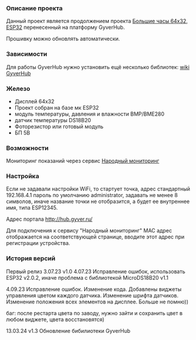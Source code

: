 ### Описание проекта

Данный проект является продолжением проекта [Большие часы 64х32, ESP32](https://community.alexgyver.ru/threads/bolshie-chasy-na-ws2812-esp8266-narodnyj-monitoring.5067/) перенесенный на платформу GyverHub.

Прошивку можно обновлять автоматически.

### Зависимости
Для работы GyverHub нужно установить ещё несколько библиотек:
[wiki GyverHub](https://github.com/GyverLibs/GyverHub/wiki/2.-%D0%9D%D0%B0%D1%87%D0%B0%D0%BB%D0%BE-%D1%80%D0%B0%D0%B1%D0%BE%D1%82%D1%8B)

### Железо

* Дисплей 64х32
* Проект собран на базе мк ESP32
* модуль температуры, давления и влажности BMP/BME280
* датчик температуры DS18B20
* Фоторезистор или готовый модуль
* БП 5В

### Возможности

Мониторинг показаний через сервис [Народный мониторинг](https://narodmon.ru/?invite=asm)

### Настройка

Если не задавали настройки WiFi, то стартует точка, адрес стандартный 192.168.4.1 пароль по умолчанию administrator, задавать не менее 8 символов, иначе название точки не отобразится, а будет ее внутреннее имя, типа ESP12345.

Адрес портала http://hub.gyver.ru/

Для подключения к сервису "Народный мониторинг" MAC адрес отображается на соответствующей странице, вводите этот адрес при регистрации устройства.

### История версий

Первый релиз 3.07.23 v1.0
4.07.23 Исправление ошибок, использовать ESP32 v2.0.2, иначе проблема с библиотекой MicroDS18B20 v1.1

4.09.23 Исправление ошибок. Изменение кода. Добавлены виджеты управления цветом каждого датчика. Изменение шрифта датчиков. Изменение положения всех элементов на дисплее. Больше не помню))

баг: после рестарта цвета по заводу, нужно зайти и сохранить цвет в любом виджете, цвета восстановятся)

13.03.24 v1.3 Обновление бибилиотеки GyverHub
